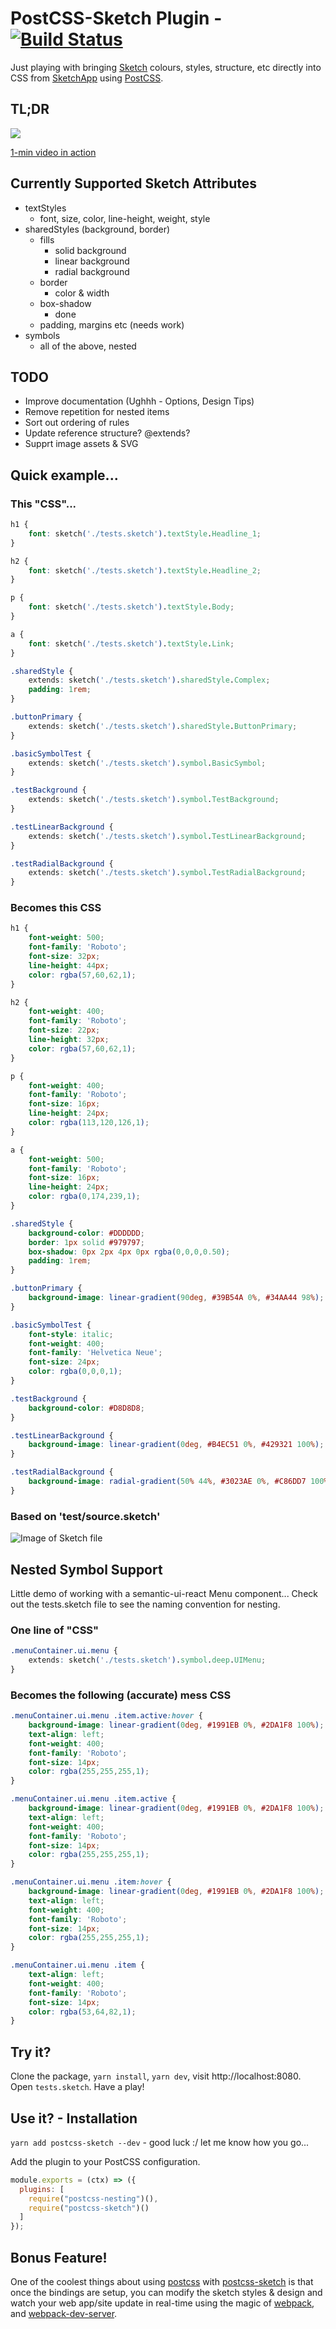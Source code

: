 # PostCSS-Sketch Plugin - [![Build Status](https://travis-ci.org/jturle/postcss-sketch.svg?branch=master)](https://travis-ci.org/jturle/postcss-sketch)

Just playing with bringing [Sketch](https://sketchapp.com/) colours, styles, structure,
etc directly into CSS from [SketchApp](https://sketchapp.com/) using
[PostCSS](https://github.com/postcss/postcss).

## TL;DR
![](https://giphy.com/gifs/1oxbgwR0ExxjG/html5)

[1-min video in action](https://www.youtube.com/watch?v=tCx5az-QR5M)

## Currently Supported Sketch Attributes

- textStyles
    - font, size, color, line-height, weight, style
- sharedStyles (background, border)
    - fills
        - solid background
        - linear background
        - radial background
    - border
        - color & width
    - box-shadow
        - done
    - padding, margins etc (needs work)
- symbols
    - all of the above, nested

## TODO

- Improve documentation (Ughhh - Options, Design Tips)
- Remove repetition for nested items
- Sort out ordering of rules
- Update reference structure? @extends?
- Supprt image assets & SVG

## Quick example...

### This "CSS"...
```css
h1 {
    font: sketch('./tests.sketch').textStyle.Headline_1;
}

h2 {
    font: sketch('./tests.sketch').textStyle.Headline_2;
}

p {
    font: sketch('./tests.sketch').textStyle.Body;
}

a {
    font: sketch('./tests.sketch').textStyle.Link;
}

.sharedStyle {
    extends: sketch('./tests.sketch').sharedStyle.Complex;
    padding: 1rem;
}

.buttonPrimary {
    extends: sketch('./tests.sketch').sharedStyle.ButtonPrimary;
}

.basicSymbolTest {
    extends: sketch('./tests.sketch').symbol.BasicSymbol;
}

.testBackground {
    extends: sketch('./tests.sketch').symbol.TestBackground;
}

.testLinearBackground {
    extends: sketch('./tests.sketch').symbol.TestLinearBackground;
}

.testRadialBackground {
    extends: sketch('./tests.sketch').symbol.TestRadialBackground;
}
```

### Becomes this CSS
```css
h1 {
    font-weight: 500;
    font-family: 'Roboto';
    font-size: 32px;
    line-height: 44px;
    color: rgba(57,60,62,1);
}

h2 {
    font-weight: 400;
    font-family: 'Roboto';
    font-size: 22px;
    line-height: 32px;
    color: rgba(57,60,62,1);
}

p {
    font-weight: 400;
    font-family: 'Roboto';
    font-size: 16px;
    line-height: 24px;
    color: rgba(113,120,126,1);
}

a {
    font-weight: 500;
    font-family: 'Roboto';
    font-size: 16px;
    line-height: 24px;
    color: rgba(0,174,239,1);
}

.sharedStyle {
    background-color: #DDDDDD;
    border: 1px solid #979797;
    box-shadow: 0px 2px 4px 0px rgba(0,0,0,0.50);
    padding: 1rem;
}

.buttonPrimary {
    background-image: linear-gradient(90deg, #39B54A 0%, #34AA44 98%);
}

.basicSymbolTest {
    font-style: italic;
    font-weight: 400;
    font-family: 'Helvetica Neue';
    font-size: 24px;
    color: rgba(0,0,0,1);
}

.testBackground {
    background-color: #D8D8D8;
}

.testLinearBackground {
    background-image: linear-gradient(0deg, #B4EC51 0%, #429321 100%);
}

.testRadialBackground {
    background-image: radial-gradient(50% 44%, #3023AE 0%, #C86DD7 100%);
}
```

### Based on 'test/source.sketch'

![Image of Sketch file](./doc/tests.png)

## Nested Symbol Support

Little demo of working with a semantic-ui-react Menu component...
Check out the tests.sketch file to see the naming convention for nesting.

### One line of "CSS"
```css
.menuContainer.ui.menu {
    extends: sketch('./tests.sketch').symbol.deep.UIMenu;
}
```
### Becomes the following (accurate) mess CSS
```css
.menuContainer.ui.menu .item.active:hover {
    background-image: linear-gradient(0deg, #1991EB 0%, #2DA1F8 100%);
    text-align: left;
    font-weight: 400;
    font-family: 'Roboto';
    font-size: 14px;
    color: rgba(255,255,255,1);
}

.menuContainer.ui.menu .item.active {
    background-image: linear-gradient(0deg, #1991EB 0%, #2DA1F8 100%);
    text-align: left;
    font-weight: 400;
    font-family: 'Roboto';
    font-size: 14px;
    color: rgba(255,255,255,1);
}

.menuContainer.ui.menu .item:hover {
    background-image: linear-gradient(0deg, #1991EB 0%, #2DA1F8 100%);
    text-align: left;
    font-weight: 400;
    font-family: 'Roboto';
    font-size: 14px;
    color: rgba(255,255,255,1);
}

.menuContainer.ui.menu .item {
    text-align: left;
    font-weight: 400;
    font-family: 'Roboto';
    font-size: 14px;
    color: rgba(53,64,82,1);
}
```

## Try it?

Clone the package, `yarn install`, `yarn dev`, visit http://localhost:8080.
Open `tests.sketch`. Have a play!

## Use it? - Installation

`yarn add postcss-sketch --dev` - good luck :/ let me know how you go...

Add the plugin to your PostCSS configuration.

```js
module.exports = (ctx) => ({
  plugins: [
    require("postcss-nesting")(),
    require("postcss-sketch")()
  ]
});
```

## Bonus Feature!

One of the coolest things about using [postcss](https://github.com/postcss) with
[postcss-sketch](https://github.com/jturle/postcss-sketch) is that once the bindings
are setup, you can modify the sketch styles & design and watch your web app/site
update in real-time using the magic of [webpack](https://github.com/webpack),
and [webpack-dev-server](https://github.com/webpack/webpack-dev-server).

